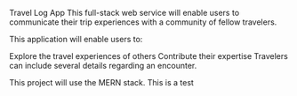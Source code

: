 Travel Log App
This full-stack web service will enable users to communicate their trip experiences with a community of fellow travelers.

This application will enable users to:

Explore the travel experiences of others
Contribute their expertise
Travelers can include several details regarding an encounter.

This project will use the MERN stack.
This is a test
